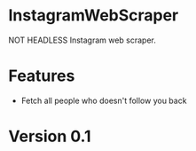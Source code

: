 # InstagramWebScraper
NOT HEADLESS Instagram web scraper.
# Features
- Fetch all people who doesn't follow you back
# Version 0.1
